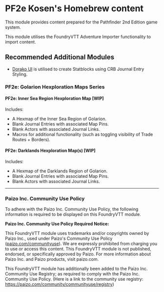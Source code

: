 # PF2e Kosen's Homebrew content

This module provides content prepared for the Pathfinder 2nd Edition game system.

This module utilises the FoundryVTT Adventure Importer functionality to import content.

## Recommended Additional Modules

- [Dorako UI](https://foundryvtt.com/packages/pf2e-dorako-ui) is utilised to create Statblocks using CRB Journal Entry Styling.

### PF2e: Golarion Hexploration Maps Series

#### PF2e: Inner Sea Region Hexploration Map [WIP]

Includes:
- A Hexmap of the Inner Sea Region of Golarion.
- Blank Journal Entries with associated Map Pins.
- Blank Actors with associated Journal Links.
- Macros for additional functionality (such as toggling visibility of Trade Routes + Borders).

#### PF2e: Darklands Hexploration Map(s) [WIP]

Includes:
- A Hexmap of the Darklands Region of Golarion.
- Blank Journal Entries with associated Map Pins.
- Blank Actors with associated Journal Links.

___

### Paizo Inc. Community Use Policy
To adhere with the Paizo Inc. Community Use Policy, the following information is required to be displayed on this FoundryVTT module.

**Paizo Inc. Community Use Policy Required Notice:**

This FoundryVTT module uses trademarks and/or copyrights owned by Paizo Inc., used under Paizo's Community Use Policy ([paizo.com/communityuse](https://paizo.com/community/communityuse)). We are expressly prohibited from charging you to use or access this content. This FoundryVTT module is not published, endorsed, or specifically approved by Paizo. For more information about Paizo Inc. and Paizo products, visit paizo.com.

This FoundryVTT module has additionally been added to the Paizo Inc. Community Use Registry; as required to comply with the Paizo Inc. Community Use Policy. (Here is a link to the community use registry: https://paizo.com/community/communityuse/registry)